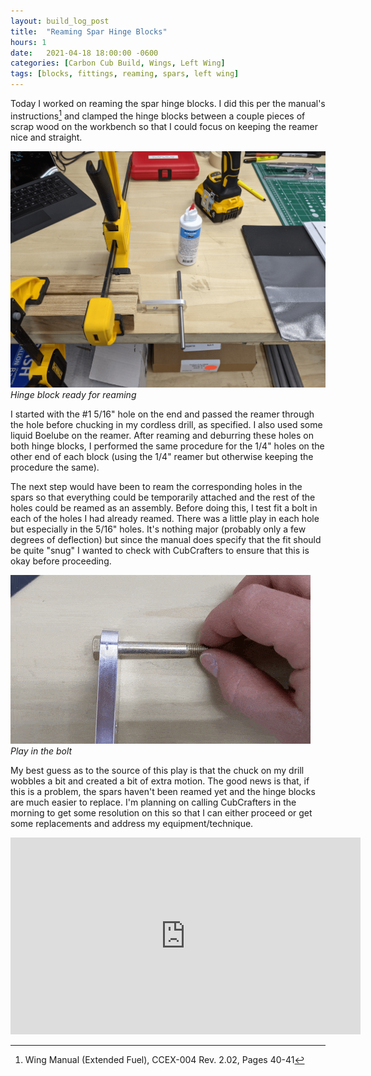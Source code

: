 ```yaml
---
layout: build_log_post
title:  "Reaming Spar Hinge Blocks"
hours: 1
date:   2021-04-18 18:00:00 -0600
categories: [Carbon Cub Build, Wings, Left Wing]
tags: [blocks, fittings, reaming, spars, left wing]
---
```

Today I worked on reaming the spar hinge blocks. I did this per the manual's instructions[^section-3-ref] and clamped the hinge blocks between a couple pieces of scrap wood on the workbench so that I could focus on keeping the reamer nice and straight.

![Desktop View](/assets/img/posts/2021/2021-04-18-reaming-spar-hinge-blocks/hinge_block_fixture.png)
_Hinge block ready for reaming_

I started with the #1 5/16" hole on the end and passed the reamer through the hole before chucking in my cordless drill, as specified. I also used some liquid Boelube on the reamer. After reaming and deburring these holes on both hinge blocks, I performed the same procedure for the 1/4" holes on the other end of each block (using the 1/4" reamer but otherwise keeping the procedure the same).

The next step would have been to ream the corresponding holes in the spars so that everything could be temporarily attached and the rest of the holes could be reamed as an assembly. Before doing this, I test fit a bolt in each of the holes I had already reamed. There was a little play in each hole but especially in the 5/16" holes. It's nothing major (probably only a few degrees of deflection) but since the manual does specify that the fit should be quite "snug" I wanted to check with CubCrafters to ensure that this is okay before proceeding.

![Desktop View](/assets/img/posts/2021/2021-04-18-reaming-spar-hinge-blocks/bolt_play.gif)
_Play in the bolt_

My best guess as to the source of this play is that the chuck on my drill wobbles a bit and created a bit of extra motion. The good news is that, if this is a problem, the spars haven't been reamed yet and the hinge blocks are much easier to replace. I'm planning on calling CubCrafters in the morning to get some resolution on this so that I can either proceed or get some replacements and address my equipment/technique.

<iframe width="560" height="315" src="https://www.youtube.com/embed/NO0QZI6MkyI" title="YouTube video player" frameborder="0" allow="accelerometer; autoplay; clipboard-write; encrypted-media; gyroscope; picture-in-picture" allowfullscreen></iframe>

[^section-3-ref]: Wing Manual (Extended Fuel), CCEX-004 Rev. 2.02, Pages 40-41